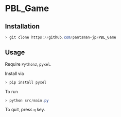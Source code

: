 # PBL_Game

## Installation
```PowerShell
> git clone https://github.com/pantsman-jp/PBL_Game
```

## Usage
Require `Python3`, `pyxel`.

Install via
```PowerShell
> pip install pyxel
```

To run
```PowerShell
> python src/main.py
```

To quit, press `q` key.